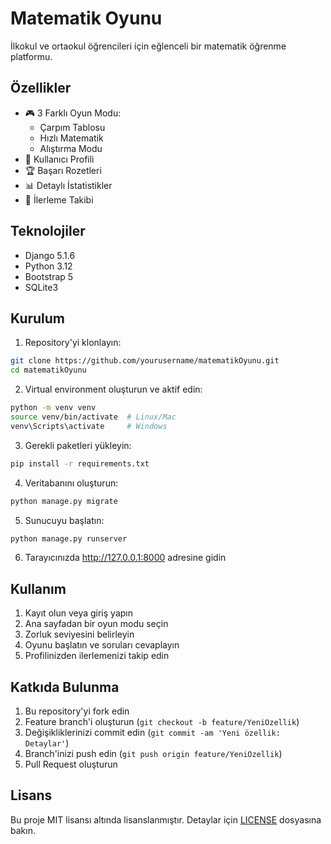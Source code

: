 # Matematik Oyunu

İlkokul ve ortaokul öğrencileri için eğlenceli bir matematik öğrenme platformu.

## Özellikler

- 🎮 3 Farklı Oyun Modu:
  - Çarpım Tablosu
  - Hızlı Matematik
  - Alıştırma Modu
- 👤 Kullanıcı Profili
- 🏆 Başarı Rozetleri
- 📊 Detaylı İstatistikler
- 🎯 İlerleme Takibi

## Teknolojiler

- Django 5.1.6
- Python 3.12
- Bootstrap 5
- SQLite3

## Kurulum

1. Repository'yi klonlayın:

```bash
git clone https://github.com/yourusername/matematikOyunu.git
cd matematikOyunu
```

2. Virtual environment oluşturun ve aktif edin:

```bash
python -m venv venv
source venv/bin/activate  # Linux/Mac
venv\Scripts\activate     # Windows
```

3. Gerekli paketleri yükleyin:

```bash
pip install -r requirements.txt
```

4. Veritabanını oluşturun:

```bash
python manage.py migrate
```

5. Sunucuyu başlatın:

```bash
python manage.py runserver
```

6. Tarayıcınızda http://127.0.0.1:8000 adresine gidin

## Kullanım

1. Kayıt olun veya giriş yapın
2. Ana sayfadan bir oyun modu seçin
3. Zorluk seviyesini belirleyin
4. Oyunu başlatın ve soruları cevaplayın
5. Profilinizden ilerlemenizi takip edin

## Katkıda Bulunma

1. Bu repository'yi fork edin
2. Feature branch'i oluşturun (`git checkout -b feature/YeniOzellik`)
3. Değişikliklerinizi commit edin (`git commit -am 'Yeni özellik: Detaylar'`)
4. Branch'inizi push edin (`git push origin feature/YeniOzellik`)
5. Pull Request oluşturun

## Lisans

Bu proje MIT lisansı altında lisanslanmıştır. Detaylar için [LICENSE](LICENSE) dosyasına bakın.
